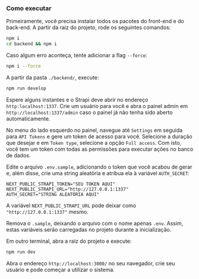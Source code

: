 ### Como executar

Primeiramente, você precisa instalar todos os pacotes do front-end e do back-end. A partir da raiz do projeto, rode os seguintes comandos:

```bash
npm i
cd backend && npm i
```

Caso algum erro aconteça, tente adicionar a flag `--force`:

```bash
npm i --force
```

A partir da pasta `./backend/`, execute:

```bash
npm run develop
```

Espere alguns instantes e o Strapi deve abrir no endereço `http:localhost:1337`. Crie um usuário para você e abra o painel admin em `http://localhost:1337/admin` caso o painel já não tenha sido aberto automaticamente.

No menu do lado esquerdo no painel, navegue até `Settings` em seguida para `API Tokens` e gere um token de acesso para você. Selecione a duração que desejar e em `Token type`, selecione a opção `Full access`. Com isto, você tem um token com todas as permissões para executar ações no banco de dados.

Edite o arquivo `.env.sample`, adicionando o token que você acabou de gerar e, além disse, crie uma string aleatória e atribua ela à variável `AUTH_SECRET`:

```
NEXT_PUBLIC_STRAPI_TOKEN="SEU TOKEN AQUI"
NEXT_PUBLIC_STRAPI_URL="http://127.0.0.1:1337"
AUTH_SECRET="STRING ALEATÓRIA AQUI"
```

A variável `NEXT_PUBLIC_STRAPI_URL` pode deixar como `"http://127.0.0.1:1337"` mesmo.

Remova o `.sample`, deixando o arquivo com o nome apenas `.env`. Assim, estas variáveis serão carregadas no projeto durante a inicialização.

Em outro terminal, abra a raiz do projeto e execute:

```bash
npm run dev
```

Abra o endereço `http://localhost:3000/` no seu navegador, crie seu usuário e pode começar a utilizar o sistema.